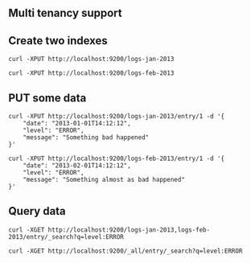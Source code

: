 Multi tenancy support
-------------------------------

Create two indexes
-------------------------------

    curl -XPUT http://localhost:9200/logs-jan-2013

    curl -XPUT http://localhost:9200/logs-feb-2013


PUT some data
-------------------------------

    curl -XPUT http://localhost:9200/logs-jan-2013/entry/1 -d '{
        "date": "2013-01-01T14:12:12",
        "level": "ERROR",
        "message": "Something bad happened"
    }'

    curl -XPUT http://localhost:9200/logs-feb-2013/entry/1 -d '{
        "date": "2013-02-01T14:12:12",
        "level": "ERROR",
        "message": "Something almost as bad happened"
    }'

Query data
-------------------------------

    curl -XGET http://localhost:9200/logs-jan-2013,logs-feb-2013/entry/_search?q=level:ERROR

    curl -XGET http://localhost:9200/_all/entry/_search?q=level:ERROR